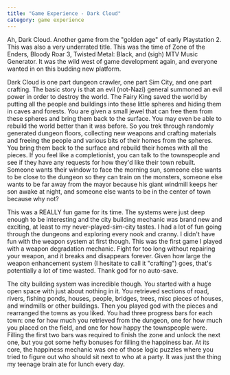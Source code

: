 ```yaml
---
title: "Game Experience - Dark Cloud"
category: game experience
---
```

Ah, Dark Cloud. Another game from the "golden age" of early Playstation 2. This was also a very underrated title. This was the time of Zone of the Enders, Bloody Roar 3, Twisted Metal: Black, and (sigh) MTV Music Generator. It was the wild west of game development again, and everyone wanted in on this budding new platform.

Dark Cloud is one part dungeon crawler, one part Sim City, and one part crafting. The basic story is that an evil (not-Nazi) general summoned an evil power in order to destroy the world. The Fairy King saved the world by putting all the people and buildings into these little spheres and hiding them in caves and forests. You are given a small jewel that can free them from these spheres and bring them back to the surface. You may even be able to rebuild the world better than it was before. So you trek through randomly generated dungeon floors, collecting new weapons and crafting materials and freeing the people and various bits of their homes from the spheres. You bring them back to the surface and rebuild their homes with all the pieces. If you feel like a completionist, you can talk to the townspeople and see if they have any requests for how they'd like their town rebuilt. Someone wants their window to face the morning sun, someone else wants to be close to the dungeon so they can train on the monsters, someone else wants to be far away from the mayor because his giant windmill keeps her son awake at night, and someone else wants to be in the center of town because why not?

This was a REALLY fun game for its time. The systems were just deep enough to be interesting and the city building mechanic was brand new and exciting, at least to my never-played-sim-city tastes. I had a lot of fun going through the dungeons and exploring every nook and cranny. I didn't have fun with the weapon system at first though. This was the first game I played with a weapon degradation mechanic. Fight for too long without repairing your weapon, and it breaks and disappears forever. Given how large the weapon enhancement system (I hesitate to call it "crafting") goes, that's potentially a lot of time wasted. Thank god for no auto-save.

The city building system was incredible though. You started with a huge open space with just about nothing in it. You retrieved sections of road, rivers, fishing ponds, houses, people, bridges, trees, misc pieces of houses, and windmills or other buildings. Then you played god with the pieces and rearranged the towns as you liked. You had three progress bars for each town: one for how much you retrieved from the dungeon, one for how much you placed on the field, and one for how happy the townspeople were. Filling the first two bars was required to finish the zone and unlock the next one, but you got some hefty bonuses for filling the happiness bar. At its core, the happiness mechanic was one of those logic puzzles where you tried to figure out who should sit next to who at a party. It was just the thing my teenage brain ate for lunch every day.